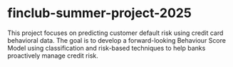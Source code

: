 # finclub-summer-project-2025
This project focuses on predicting customer default risk using credit card behavioral data. The goal is to develop a forward-looking Behaviour Score Model using classification and risk-based techniques to help banks proactively manage credit risk.
